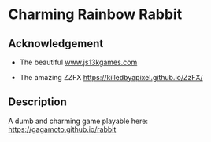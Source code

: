 # Charming Rainbow Rabbit
## Acknowledgement
* The beautiful www.js13kgames.com

* The amazing ZZFX https://killedbyapixel.github.io/ZzFX/
## Description
A dumb and charming game playable here: https://gagamoto.github.io/rabbit